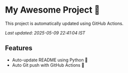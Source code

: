 # My Awesome Project 🚀

This project is automatically updated using GitHub Actions.

_Last updated: 2025-05-09 22:41:04 IST_

## Features
- Auto-update README using Python 🐍
- Auto Git push with GitHub Actions 🤖
